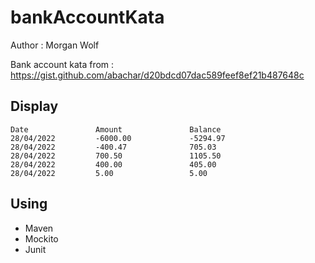 # bankAccountKata

Author : Morgan Wolf

Bank account kata from : https://gist.github.com/abachar/d20bdcd07dac589feef8ef21b487648c

## Display

```
Date               Amount               Balance
28/04/2022         -6000.00             -5294.97
28/04/2022         -400.47              705.03
28/04/2022         700.50               1105.50
28/04/2022         400.00               405.00
28/04/2022         5.00                 5.00
```

## Using

- Maven
- Mockito
- Junit
